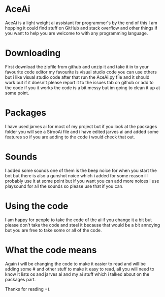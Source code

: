 # AceAi
AceAi is a light weight ai assistant for programmer's by the end of this I am hopping it could find stuff on GitHub and stack overflow and other things if you want to help you are welcome to with any programming language.  

# Downloading
First download the zipfile from github and unzip it and take it in to your favourite code editor my favourite is visual studio code you can use others but i like visual studio code
after that run the AceAi.py file and it should work but if it doesn't please report it to the issues tab on github or add to the code if you it works the code is a bit messy but im going to clean it up at some point.

# Packages
I have used jarves ai for most of my project but if you look at the packages folder you will see a StrooAi file and i have edited jarves ai and added some features so if you are adding to the code i would check that out.

# Sounds
I added some sounds one of them is the beep noice for when you start the bot but there is also a gunshot noice which i added for some reason ill probably use it at some point but if you want you can add more noices i use playsound for all the sounds so please use that if you can.

# Using the code 
I am happy for people to take the code of the ai if you change it a bit but please don't take the code and steel it because that would be a bit annoying but you are free to take some or all of the code.

# What the code means
Again i will be changing the code to make it easier to read and will be adding some # and other stuff to make it easy to read, all you will need to know it lists os and jarves ai and my ai stuff which i talked about on the packages part.

Thanks for reading =).
